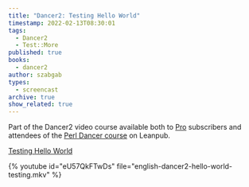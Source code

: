 ```yaml
---
title: "Dancer2: Testing Hello World"
timestamp: 2022-02-13T08:30:01
tags:
  - Dancer2
  - Test::More
published: true
books:
  - dancer2
author: szabgab
types:
  - screencast
archive: true
show_related: true
---
```



Part of the Dancer2 video course available both to [Pro](/pro) subscribers and attendees of the [Perl Dancer course](https://leanpub.com/c/dancer) on Leanpub.


[Testing Hello World](https://code-maven.com/slides/dancer/testing-hello-world-of-dancer)

{% youtube id="eU57QkFTwDs" file="english-dancer2-hello-world-testing.mkv" %}
